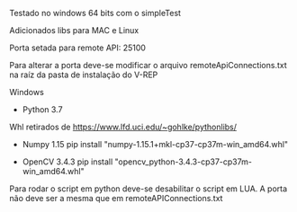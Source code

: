Testado no windows 64 bits com o simpleTest

Adicionados libs para MAC e Linux

Porta setada para remote API: 25100

Para alterar a porta deve-se modificar o arquivo remoteApiConnections.txt na raíz da pasta de instalação do V-REP

Windows
- Python 3.7

Whl retirados de https://www.lfd.uci.edu/~gohlke/pythonlibs/
- Numpy 1.15
  pip install "numpy-1.15.1+mkl-cp37-cp37m-win_amd64.whl"

- OpenCV 3.4.3
  pip install "opencv_python-3.4.3-cp37-cp37m-win_amd64.whl"

Para rodar o script em python deve-se desabilitar o script em LUA.
A porta não deve ser a mesma que em remoteAPIConnections.txt
